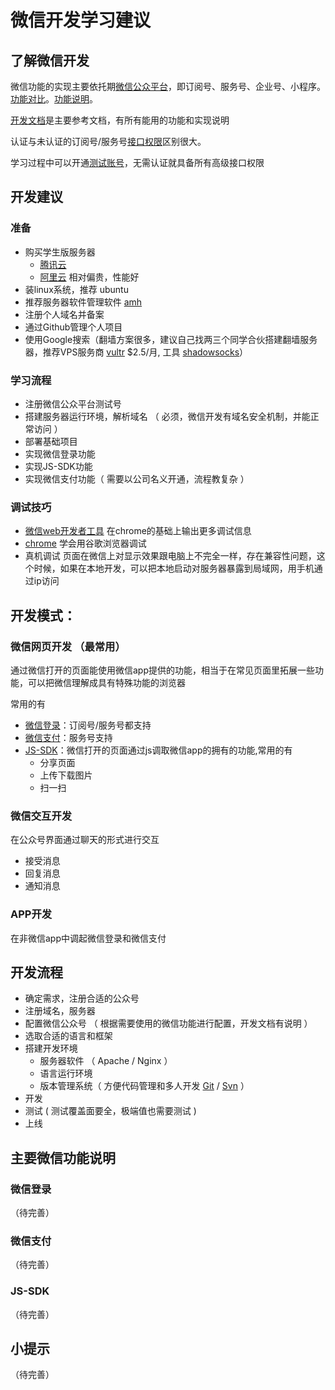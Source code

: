 # 微信开发学习建议

## 了解微信开发

微信功能的实现主要依托期[微信公众平台](https://mp.weixin.qq.com/)，即订阅号、服务号、企业号、小程序。[功能对比](https://kf.qq.com/faq/120911VrYVrA130805byM32u.html)。[功能说明](https://kf.qq.com/product/weixinmp.html#hid=hot_faq)。

[开发文档](https://mp.weixin.qq.com/wiki?t=resource/res_main&id=mp1445241432)是主要参考文档，有所有能用的功能和实现说明

认证与未认证的订阅号/服务号[接口权限](https://kf.qq.com/faq/170104AJ3y26170104Yj673y.html)区别很大。

学习过程中可以开通[测试账号](https://mp.weixin.qq.com/debug/cgi-bin/sandbox?t=sandbox/login)，无需认证就具备所有高级接口权限

## 开发建议

### 准备

- 购买学生版服务器 
  - [腾讯云](https://cloud.tencent.com/act/campus) 
  - [阿里云](https://promotion.aliyun.com/ntms/campus2017.html?spm=5176.8142029.631162.70.30fdfde5XgME6t) 相对偏贵，性能好
- 装linux系统，推荐 ubuntu
- 推荐服务器软件管理软件 [amh](http://amh.sh/)
- 注册个人域名并备案
- 通过Github管理个人项目
- 使用Google搜索（翻墙方案很多，建议自己找两三个同学合伙搭建翻墙服务器，推荐VPS服务商 [vultr](https://www.vultr.com/) $2.5/月, 工具 [shadowsocks](https://github.com/shadowsocks)）

### 学习流程

- 注册微信公众平台测试号
- 搭建服务器运行环境，解析域名 （ 必须，微信开发有域名安全机制，并能正常访问 ）
- 部署基础项目
- 实现微信登录功能
- 实现JS-SDK功能
- 实现微信支付功能（ 需要以公司名义开通，流程教复杂 ）

### 调试技巧

- [微信web开发者工具](https://mp.weixin.qq.com/wiki?t=resource/res_main&id=mp1455784140) 在chrome的基础上输出更多调试信息
- [chrome](http://wiki.jikexueyuan.com/project/chrome-devtools/) 学会用谷歌浏览器调试
- 真机调试 页面在微信上对显示效果跟电脑上不完全一样，存在兼容性问题，这个时候，如果在本地开发，可以把本地启动对服务器暴露到局域网，用手机通过ip访问

## 开发模式：

### 微信网页开发 （最常用）

通过微信打开的页面能使用微信app提供的功能，相当于在常见页面里拓展一些功能，可以把微信理解成具有特殊功能的浏览器

常用的有

- [微信登录](https://mp.weixin.qq.com/wiki?t=resource/res_main&id=mp1421140842)：订阅号/服务号都支持
- [微信支付](https://pay.weixin.qq.com/wiki/doc/api/index.html)：服务号支持
- [JS-SDK](https://mp.weixin.qq.com/wiki?t=resource/res_main&id=mp1421141115)：微信打开的页面通过js调取微信app的拥有的功能,常用的有
  - 分享页面
  - 上传下载图片
  - 扫一扫

### 微信交互开发

在公众号界面通过聊天的形式进行交互

- 接受消息
- 回复消息
- 通知消息

### APP开发

在非微信app中调起微信登录和微信支付

## 开发流程

- 确定需求，注册合适的公众号
- 注册域名，服务器
- 配置微信公众号 （ 根据需要使用的微信功能进行配置，开发文档有说明 ）
- 选取合适的语言和框架
- 搭建开发环境
  - 服务器软件 （ Apache / Nginx ）
  - 语言运行环境
  - 版本管理系统（ 方便代码管理和多人开发 [Git](https://git-scm.com/) / [Svn](https://subversion.apache.org/) ）
- 开发
- 测试 ( 测试覆盖面要全，极端值也需要测试 )
- 上线

## 主要微信功能说明

### 微信登录

（待完善）

### 微信支付

（待完善）

### JS-SDK

（待完善）

## 小提示

（待完善）
